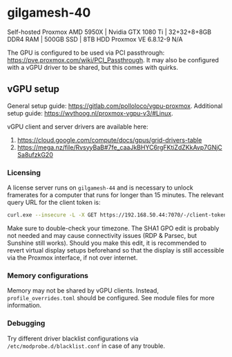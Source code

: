 # gilgamesh-40

Self-hosted Proxmox
AMD 5950X | Nvidia GTX 1080 Ti | 32+32+8+8GB DDR4 RAM | 500GB SSD | 8TB HDD
Proxmox VE 6.8.12-9
N/A

The GPU is configured to be used via PCI passthrough: <https://pve.proxmox.com/wiki/PCI_Passthrough>. It may also be configured with a vGPU driver to be shared, but this comes with quirks.

## vGPU setup

General setup guide: <https://gitlab.com/polloloco/vgpu-proxmox>.
Additional setup guide: <https://wvthoog.nl/proxmox-vgpu-v3/#Linux>.

vGPU client and server drivers are available here:

1. <https://cloud.google.com/compute/docs/gpus/grid-drivers-table>
2. <https://mega.nz/file/RvsyyBaB#7fe_caaJkBHYC6rgFKtiZdZKkAvp7GNjCSa8ufzkG20>

### Licensing

A license server runs on `gilgamesh-44` and is necessary to unlock framerates for a computer that runs for longer than 15 minutes. The relevant query URL for the client token is:

```bash
curl.exe --insecure -L -X GET https://192.168.50.44:7070/-/client-token -o "C:\Program Files\NVIDIA Corporation\vGPU Licensing\ClientConfigToken\client_configuration_token_$($(Get-Date).tostring('dd-MM-yy-hh-mm-ss')).tok"
```

Make sure to double-check your timezone. The SHA1 GPO edit is probably not needed and may cause connectivity issues (RDP & Parsec, but Sunshine still works). Should you make this edit, it is recommended to revert virtual display setups beforehand so that the display is still accessible via the Proxmox interface, if not over internet.

### Memory configurations

Memory may not be shared by vGPU clients. Instead, `profile_overrides.toml` should be configured. See module files for more information.

### Debugging

Try different driver blacklist configurations via `/etc/modprobe.d/blacklist.conf` in case of any trouble.

